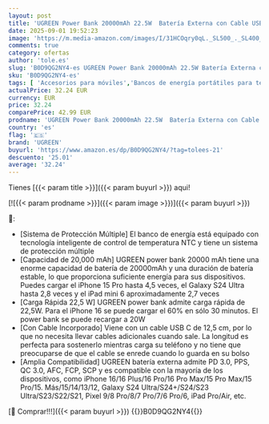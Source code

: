 ```yaml
---
layout: post
title: 'UGREEN Power Bank 20000mAh 22.5W  Batería Externa con Cable USB-C Integrado  Cargador Portátil Compatible con iPhone 16/15 Pro MAX Plus  Galaxy S24 S23 S22 Ultra  Pixel 9/8 XL'
date: 2025-09-01 19:52:23
image: 'https://m.media-amazon.com/images/I/31HCOqry0qL._SL500_._SL400_.jpg'
comments: true
category: ofertas
author: 'tole.es'
slug: 'B0D9QG2NY4-es UGREEN Power Bank 20000mAh 22.5W Batería Externa con Cable...'
sku: 'B0D9QG2NY4-es'
tags: [ 'Accesorios para móviles','Bancos de energía portátiles para teléfonos móviles','Cargadores para móviles','Comunicación móvil y accesorios','Electrónica','iphone','ugreen','🇪🇸', ]
actualPrice: 32.24 EUR
currency: EUR
price: 32.24
comparePrice: 42.99 EUR
prodname: 'UGREEN Power Bank 20000mAh 22.5W  Batería Externa con Cable USB-C Integrado  Cargador Portátil Compatible con iPhone 16/15 Pro MAX Plus  Galaxy S24 S23 S22 Ultra  Pixel 9/8 XL'
country: 'es'
flag: '🇪🇸'
brand: 'UGREEN'
buyurl: 'https://www.amazon.es/dp/B0D9QG2NY4/?tag=tolees-21'
descuento: '25.01'
average: '32.24'
---
```


Tienes [{{< param title >}}]({{< param buyurl >}}) aqui!

[![{{< param prodname >}}]({{< param image >}})]({{< param buyurl >}})

🔎:

- [Sistema de Protección Múltiple] El banco de energía está equipado con tecnología inteligente de control de temperatura NTC y tiene un sistema de protección múltiple
- [Capacidad de 20,000 mAh] UGREEN power bank 20000 mAh tiene una enorme capacidad de batería de 20000mAh y una duración de batería estable, lo que proporciona suficiente energía para sus dispositivos. Puedes cargar el iPhone 15 Pro hasta 4,5 veces, el Galaxy S24 Ultra hasta 2,8 veces y el iPad mini 6 aproximadamente 2,7 veces
- [Carga Rápida 22,5 W] UGREEN power bank admite carga rápida de 22,5W. Para el iPhone 16 se puede cargar el 60% en sólo 30 minutos. El power bank se puede recargar a 20W
- [Con Cable Incorporado] Viene con un cable USB C de 12,5 cm, por lo que no necesita llevar cables adicionales cuando sale. La longitud es perfecta para sostenerlo mientras carga su teléfono y no tiene que preocuparse de que el cable se enrede cuando lo guarda en su bolso
- [Amplia Compatibilidad] UGREEN batería externa admite PD 3.0, PPS, QC 3.0, AFC, FCP, SCP y es compatible con la mayoría de los dispositivos, como iPhone 16/16 Plus/16 Pro/16 Pro Max/15 Pro Max/15 Pro/15. Más/15/14/13/12, Galaxy S24 Ultra/S24+/S24/S23 Ultra/S23/S22/S21, Pixel 9/8 Pro/8/7 Pro/7/6 Pro/6, iPad Pro/Air, etc.

[🛒 Comprar!!!]({{< param buyurl >}})
{{<world>}}B0D9QG2NY4{{</world>}}
